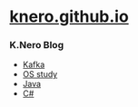 # [knero.github.io](https://knero.github.io)
### K.Nero Blog
- [Kafka](https://knero.github.io/#/dev?f=[Kafka])
- [OS study](https://knero.github.io/#/dev?f=[OS%20Study])
- [Java](https://knero.github.io/#/dev?f=[Java])
- [C#](https://knero.github.io/#/dev?f=[C#])
